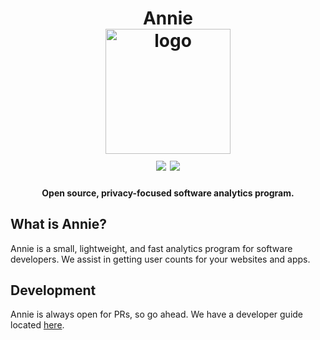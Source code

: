 <h1 align="center">
  Annie<br />
  <a href="https://annieapp.co" title="Visit Annie's Website">
    <img src="https://raw.githubusercontent.com/annieapp/annie/master/frontend/assets/logo_65percent_downsized.png" width="200px" height="200px" alt="logo" />
  </a><br>
  <img src="https://img.shields.io/website/https/annieapp.co.svg?style=for-the-badge&logo=netlify" /> <img src="https://img.shields.io/cirrus/github/annieapp/annie.svg?label=docs%20deploy&style=for-the-badge&task=docs_deploy&icon=github" />
</h1>

<h4 align="center">
  Open source, privacy-focused software analytics program.
</h4>

## What is Annie?

Annie is a small, lightweight, and fast analytics program for software developers. We assist in getting user counts for your websites and apps.

## Development

Annie is always open for PRs, so go ahead. We have a developer guide located [here](https://docs.annieapp.co/development/).
